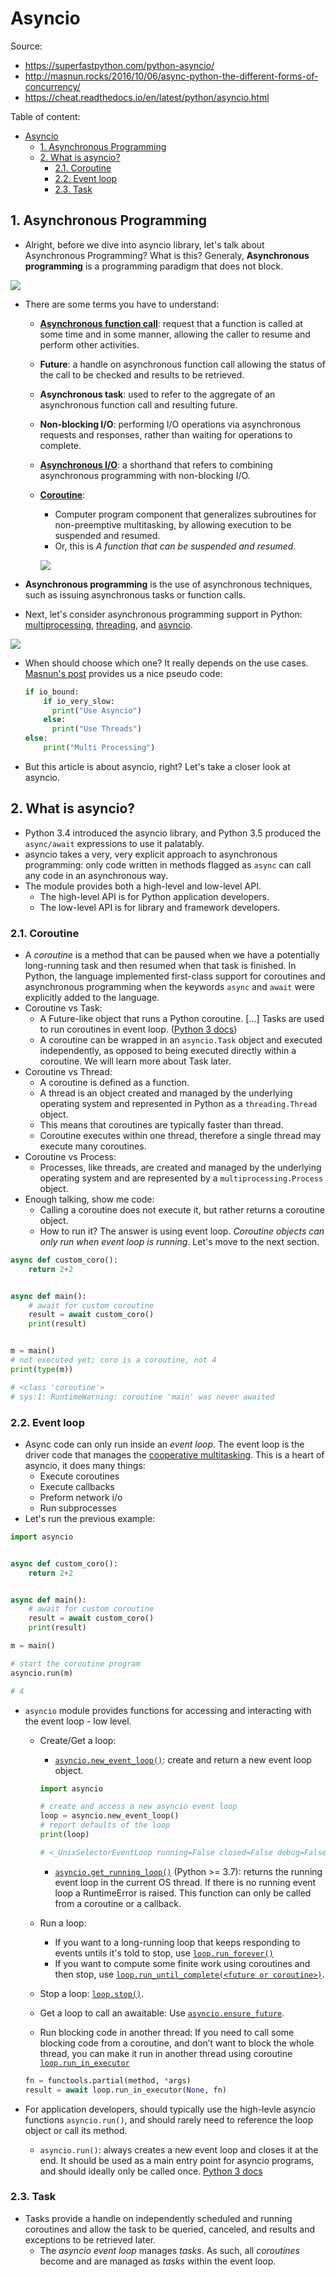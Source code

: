 # Asyncio

Source:

- <https://superfastpython.com/python-asyncio/>
- <http://masnun.rocks/2016/10/06/async-python-the-different-forms-of-concurrency/>
- <https://cheat.readthedocs.io/en/latest/python/asyncio.html>

Table of content:

- [Asyncio](#asyncio)
  - [1. Asynchronous Programming](#1-asynchronous-programming)
  - [2. What is asyncio?](#2-what-is-asyncio)
    - [2.1. Coroutine](#21-coroutine)
    - [2.2. Event loop](#22-event-loop)
    - [2.3. Task](#23-task)

## 1. Asynchronous Programming

- Alright, before we dive into asyncio library, let's talk about Asynchronous Programming? What is this? Generaly, **Asynchronous programming** is a programming paradigm that does not block.

![](http://blogs.quovantis.com/wp-content/uploads/2015/08/Synchronous-vs.-asynchronous.jpg)

- There are some terms you have to understand:

  - [**Asynchronous function call**](https://en.wikipedia.org/wiki/Asynchronous_procedure_call): request that a function is called at some time and in some manner, allowing the caller to resume and perform other activities.
  - **Future**: a handle on asynchronous function call allowing the status of the call to be checked and results to be retrieved.
  - **Asynchronous task**: used to refer to the aggregate of an asynchronous function call and resulting future.
  - **Non-blocking I/O**: performing I/O operations via asynchronous requests and responses, rather than waiting for operations to complete.
  - [**Asynchronous I/O**](https://en.wikipedia.org/wiki/Asynchronous_I/O): a shorthand that refers to combining asynchronous programming with non-blocking I/O.
  - [**Coroutine**](https://en.wikipedia.org/wiki/Coroutine):

    - Computer program component that generalizes subroutines for non-preemptive multitasking, by allowing execution to be suspended and resumed.
    - Or, this is _A function that can be suspended and resumed_.

    ![](https://www.modernescpp.com/images/blog/Cpp20/co_return/FunctionsVersusCoroutines.png)

- **Asynchronous programming** is the use of asynchronous techniques, such as issuing asynchronous tasks or function calls.
- Next, let's consider asynchronous programming support in Python: [multiprocessing](https://docs.python.org/3/library/multiprocessing.html), [threading](https://docs.python.org/3/library/threading.html), and [asyncio](https://docs.python.org/3/library/asyncio.html).

![](https://uploads-ssl.webflow.com/5d2dd7e1b4a76d8b803ac1aa/5fc4d4d7136c7e1ffefdeb9c_3Yj-uX_DZuoCF4QKp_ONfdS_YEbxxc56Ee1sk_XZtreYRBrShwBlTL7LJko0Mm1MB-LiHuTT-ED6P0jx3ku0ZBx8KfeUB3BhWNaDfxDy0CdUA-pmYGlhFoAgQwSm1VHBNp_-8rLK.jpeg)

- When should choose which one? It really depends on the use cases. [Masnun's post](http://masnun.rocks/2016/10/06/async-python-the-different-forms-of-concurrency/) provides us a nice pseudo code:

  ```python
  if io_bound:
      if io_very_slow:
        print("Use Asyncio")
      else:
        print("Use Threads")
  else:
      print("Multi Processing")

  ```

- But this article is about asyncio, right? Let's take a closer look at asyncio.

## 2. What is asyncio?

- Python 3.4 introduced the asyncio library, and Python 3.5 produced the `async/await` expressions to use it palatably.
- asyncio takes a very, very explicit approach to asynchronous programming: only code written in methods flagged as `async` can call any code in an asynchronous way.
- The module provides both a high-level and low-level API.
  - The high-level API is for Python application developers.
  - The low-level API is for library and framework developers.

### 2.1. Coroutine

- A _coroutine_ is a method that can be paused when we have a potentially long-running task and then resumed when that task is finished. In Python, the language implemented first-class support for coroutines and asynchronous programming when the keywords `async` and `await` were explicitly added to the language.
- Coroutine vs Task:
  - A Future-like object that runs a Python coroutine. [...] Tasks are used to run coroutines in event loop. ([Python 3 docs](https://docs.python.org/3/library/asyncio-task.html#asyncio.Task))
  - A coroutine can be wrapped in an `asyncio.Task` object and executed independently, as opposed to being executed directly within a coroutine. We will learn more about Task later.
- Coroutine vs Thread:
  - A coroutine is defined as a function.
  - A thread is an object created and managed by the underlying operating system and represented in Python as a `threading.Thread` object.
  - This means that coroutines are typically faster than thread.
  - Coroutine executes within one thread, therefore a single thread may execute many coroutines.
- Coroutine vs Process:
  - Processes, like threads, are created and managed by the underlying operating system and are represented by a `multiprocessing.Process` object.
- Enough talking, show me code:
  - Calling a coroutine does not execute it, but rather returns a coroutine object.
  - How to run it? The answer is using event loop. _Coroutine objects can only run when event loop is running_. Let's move to the next section.

```python
async def custom_coro():
    return 2+2


async def main():
    # await for custom coroutine
    result = await custom_coro()
    print(result)


m = main()
# not executed yet; coro is a coroutine, not 4
print(type(m))

# <class 'coroutine'>
# sys:1: RuntimeWarning: coroutine 'main' was never awaited
```

### 2.2. Event loop

- Async code can only run inside an _event loop_. The event loop is the driver code that manages the [cooperative multitasking](https://en.wikipedia.org/wiki/Cooperative_multitasking). This is a heart of asyncio, it does many things:
  - Execute coroutines
  - Execute callbacks
  - Preform network i/o
  - Run subprocesses
- Let's run the previous example:

```python
import asyncio


async def custom_coro():
    return 2+2


async def main():
    # await for custom coroutine
    result = await custom_coro()
    print(result)

m = main()

# start the coroutine program
asyncio.run(m)

# 4
```

- `asyncio` module provides functions for accessing and interacting with the event loop - low level.
  - Create/Get a loop:
    - [`asyncio.new_event_loop()`](https://docs.python.org/3/library/asyncio-eventloop.html#asyncio.new_event_loop): create and return a new event loop object.

    ```python
    import asyncio

    # create and access a new asyncio event loop
    loop = asyncio.new_event_loop()
    # report defaults of the loop
    print(loop)

    # <_UnixSelectorEventLoop running=False closed=False debug=False>

    ```

    - [`asyncio.get_running_loop()`](https://docs.python.org/3/library/asyncio-eventloop.html#asyncio.get_running_loop) (Python >= 3.7): returns the running event loop in the current OS thread. If there is no running event loop a RuntimeError is raised. This function can only be called from a coroutine or a callback.
  - Run a loop:
    - If you want to a long-running loop that keeps responding to events untils it's told to stop, use [`loop.run_forever()`](https://docs.python.org/3/library/asyncio-eventloop.html#asyncio.AbstractEventLoop.run_forever)
    - If you want to compute some finite work using coroutines and then stop, use [`loop.run_until_complete(<future or coroutine>)`](https://docs.python.org/3/library/asyncio-eventloop.html#asyncio.AbstractEventLoop.run_until_complete).
  - Stop a loop: [`loop.stop()`](https://docs.python.org/3/library/asyncio-eventloop.html#asyncio.AbstractEventLoop.stop).
  - Get a loop to call an awaitable: Use [`asyncio.ensure_future`](https://docs.python.org/3/library/asyncio-task.html#asyncio.ensure_future).
  - Run blocking code in another thread: If you need to call some blocking code from a coroutine, and don’t want to block the whole thread, you can make it run in another thread using coroutine [`loop.run_in_executor`](https://docs.python.org/3/library/asyncio-eventloop.html#asyncio.AbstractEventLoop.run_in_executor)

  ```python
  fn = functools.partial(method, *args)
  result = await loop.run_in_executor(None, fn)
  ```

- For application developers, should typically use the high-levle asyncio functions `asyncio.run()`, and should rarely need to reference the loop object or call its method.
  - `asyncio.run()`: always creates a new event loop and closes it at the end. It should be used as a main entry point for asyncio programs, and should ideally only be called once. [Python 3 docs](https://docs.python.org/3/library/asyncio-task.html)

### 2.3. Task

- Tasks provide a handle on independently scheduled and running coroutines and allow the task to be queried, canceled, and results and exceptions to be retrieved later.
  - The _asyncio event loop_ manages _tasks_. As such, all _coroutines_ become and are managed as _tasks_ within the event loop.
